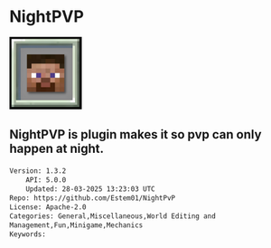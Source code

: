 # NightPVP
<img src="https://raw.githubusercontent.com/Estem01/NightPvP/890b56edaaa1cadcf5be9213975439bc6e2472f7/NightPvP.png" width="128" height="128" />

## NightPVP is plugin makes it so pvp can only happen at night.
```properties
Version: 1.3.2
    API: 5.0.0
    Updated: 28-03-2025 13:23:03 UTC
Repo: https://github.com/Estem01/NightPvP
License: Apache-2.0
Categories: General,Miscellaneous,World Editing and Management,Fun,Minigame,Mechanics
Keywords: 
```